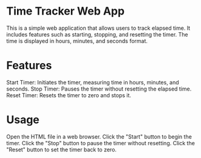 
# Time Tracker Web App
This is a simple web application that allows users to track elapsed time. It includes features such as starting, stopping, and resetting the timer. The time is displayed in hours, minutes, and seconds format.

# Features
Start Timer: Initiates the timer, measuring time in hours, minutes, and seconds.
Stop Timer: Pauses the timer without resetting the elapsed time.
Reset Timer: Resets the timer to zero and stops it.
# Usage
Open the HTML file in a web browser.
Click the "Start" button to begin the timer.
Click the "Stop" button to pause the timer without resetting.
Click the "Reset" button to set the timer back to zero.
